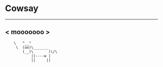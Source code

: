 # Cowsay

 __________
< mooooooo >
 ----------
        \   ^__^
         \  (oo)\_______
            (__)\       )\/\
                ||----w |
                ||     ||




